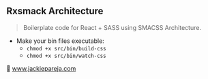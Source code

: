 ## Rxsmack Architecture
> Boilerplate code for React + SASS using SMACSS Architecture.

- Make your bin files executable:
  - `chmod +x src/bin/build-css`
  - `chmod +x src/bin/watch-css`

:pushpin: www.jackiepareja.com